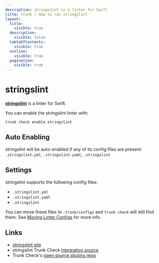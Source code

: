 ```yaml
---
description: stringslint is a linter for Swift
title: Trunk | How to run stringslint
layout:
  title:
    visible: true
  description:
    visible: false
  tableOfContents:
    visible: true
  outline:
    visible: true
  pagination:
    visible: true
---
```


# stringslint

[**stringslint**](https://github.com/dral3x/StringsLint#readme) is a linter for Swift.

You can enable the stringslint linter with:

```shell
trunk check enable stringslint
```

## Auto Enabling

stringslint will be auto-enabled if any of its config files are present: *`.stringslint.yml`, `.stringslint.yaml`, `.stringslint`*

## Settings

stringslint supports the following config files:
* `.stringslint.yml`
* `.stringslint.yaml`
* `.stringslint`

 You can move these files to `.trunk/configs` and `trunk check` will still find them. See [Moving Linter Configs](..#moving-linter-configs) for more info.



## Links

- [stringslint site](https://github.com/dral3x/StringsLint#readme)
- stringslint Trunk Check [integration source](https://github.com/trunk-io/plugins/tree/main/linters/stringslint)
- Trunk Check's [open source plugins repo](https://github.com/trunk-io/plugins/tree/main)
